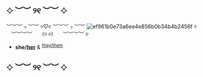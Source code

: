 ## 𔓕 ︶︶ ୨୧ ︶︶ 𔓕 
︶︶︶ ⊹ ︶︶ ୨♡୧ ︶︶︶ ⊹ ︶︶
![ef961b0e73a6ee4e856b0b34b4b2456f](https://github.com/user-attachments/assets/0b46a7c7-cb16-4dab-9f36-68700240744d)
୨ㅤ︶︶︶︶ㅤㅤ꒰୨ ୧꒱ㅤㅤ︶︶︶︶ ୧
	
 -  **she/<ins>her** & <sup><ins>they/them
 ## 𔓕 ︶︶ ୨୧ ︶︶ 𔓕 
